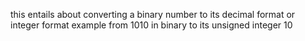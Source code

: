 this entails about converting a binary number to its decimal format or integer format
example from 1010 in binary to its unsigned integer 10
